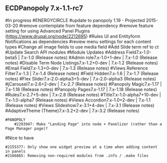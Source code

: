 ECDPanopoly  7.x-1.1-rc7
---------------------------
#In progress
	#ENERGYCIRCLE
		#update to panopoly 1.19 - Projected 2015-03-20
		#remove contemplate from feature dependency
		#remove feature setting for using Advanced Panel Plugins (https://www.drupal.org/node/2212695)
		#Rules UI and Entityform Notifications as dependencies
		#review menu settings for each content types
		#Change all image fields to use media field
		#Add Slide term ref to ct
		#Update Search API modules
		#Module Updates
			#Address Field7.x-1.0-beta5 | 7.x-1.0 (Release notes)
			#Admin role7.x-1.0+1-dev | 7.x-1.0 (Release notes)
			#Disable Term Node Listings7.x-1.2+0-dev | 7.x-1.2 (Release notes)
			#Email Field7.x-1.3+0-dev | 7.x-1.3 (Release notes)
			#Views Reference Filter7.x-1.3 | 7.x-1.4 (Release notes)
			#Field Hidden7.x-1.6 | 7.x-1.7 (Release notes)
			#Flex Slider7.x-2.0-alpha3+5-dev | 7.x-2.0-alpha3 (Release notes)
			#jCarousel7.x-2.6+2-dev | 7.x-2.7 (Release notes)
			#Panopoly Magic7.x-1.17 | 7.x-1.18 (Release notes)
			#Panopoly Pages7.x-1.17 | 7.x-1.18 (Release notes)
			#Rules7.x-2.7+5-dev | 7.x-2.8 (Release notes)
			#Title7.x-1.0-alpha7+10-dev | 7.x-1.0-alpha7 (Release notes)
			#Views Accordion7.x-1.0+2-dev | 7.x-1.1 (Release notes)
			#Views Slideshow7.x-3.1+4-dev | 7.x-3.1 (Release notes)
			#AdaptiveTheme (Theme)7.x-3.2+2-dev | 7.x-3.2 (Release notes)
	
	#PANOPOLY
		#2293947: Make "Landing Page" into node + Panelizer (rather than a Page Manager page)?

#Nice to have

	#2155377: Only show one widget preview at a time when adding content in panels
	#2166865: Removing non-required modules from .info / .make files